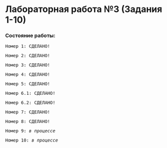 # Лабораторная работа №3 (Задания 1-10)
### Состояние работы:<br/>
<pre>Номер 1: СДЕЛАНО!</pre>
<pre>Номер 2: СДЕЛАНО!</pre>
<pre>Номер 3: СДЕЛАНО!</pre>
<pre>Номер 4: СДЕЛАНО!</pre>
<pre>Номер 5: СДЕЛАНО!</pre>
<pre>Номер 6.1: СДЕЛАНО!</pre>
<pre>Номер 6.2: СДЕЛАНО!</pre>
<pre>Номер 7: СДЕЛАНО!</pre>
<pre>Номер 8: СДЕЛАНО!</pre>
<pre>Номер 9: <i>в процессе</i></pre>
<pre>Номер 10: <i>в процессе</i></pre>
